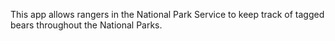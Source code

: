   This app allows rangers in the National Park Service to keep track of tagged bears throughout the National Parks. 
